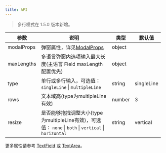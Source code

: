 ```yaml
---
title: API
---
```


> 多行模式在 1.5.0 版本新增。 

| 参数       | 说明                                                          | 类型   | 默认值  |
| ---------- | ------------------------------------------------------------- | ------ | ----- |
| modalProps | 弹窗属性，详见[ModalProps](/zh/procmp/feedback/modal/#Modal)          | object |  |
| maxLengths | 多语言弹窗内选项输入最大长度(主语言 Field maxLength 配置优先) | object |  |
| type | 单行或多行输入，可选值：`singleLine` \| `multipleLine` | string | singleLine |
| rows | 文本域高(type为multipleLine有效) | number  | 3 |
| resize | 是否能够拖拽调整大小(type为multipleLine有效)，可选值： `none` \| `both` \| `vertical` \| `horizontal` | string  | vertical |

更多属性请参考 [TextField](/zh/procmp/data-entry/text-field/#TextField) 或 [TextArea](/zh/procmp/data-entry/text-area/#TextArea)。
